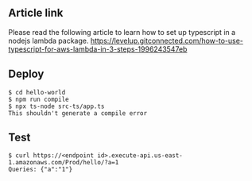 ## Article link
Please read the following article to learn how to set up typescript in a nodejs lambda package.
https://levelup.gitconnected.com/how-to-use-typescript-for-aws-lambda-in-3-steps-1996243547eb

## Deploy
```
$ cd hello-world
$ npm run compile
$ npx ts-node src-ts/app.ts
This shouldn't generate a compile error
```

## Test 
```
$ curl https://<endpoint id>.execute-api.us-east-1.amazonaws.com/Prod/hello/?a=1
Queries: {"a":"1"}
```